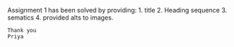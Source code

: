 Assignment 1 has been solved by providing:
    1. title
    2. Heading sequence
    3. sematics
    4. provided alts to images.

    Thank you
    Priya